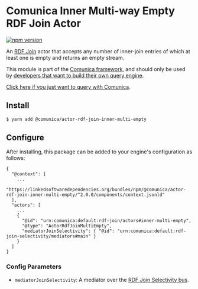 # Comunica Inner Multi-way Empty RDF Join Actor

[![npm version](https://badge.fury.io/js/%40comunica%2Factor-rdf-join-inner-multi-empty.svg)](https://www.npmjs.com/package/@comunica/actor-rdf-join-inner-multi-empty)

An [RDF Join](https://github.com/comunica/comunica/tree/master/packages/bus-rdf-join) actor
that accepts any number of inner-join entries of which at least one is empty and returns an empty stream.

This module is part of the [Comunica framework](https://github.com/comunica/comunica),
and should only be used by [developers that want to build their own query engine](https://comunica.dev/docs/modify/).

[Click here if you just want to query with Comunica](https://comunica.dev/docs/query/).

## Install

```bash
$ yarn add @comunica/actor-rdf-join-inner-multi-empty
```

## Configure

After installing, this package can be added to your engine's configuration as follows:
```text
{
  "@context": [
    ...
    "https://linkedsoftwaredependencies.org/bundles/npm/@comunica/actor-rdf-join-inner-multi-empty/^2.0.0/components/context.jsonld"  
  ],
  "actors": [
    ...
    {
      "@id": "urn:comunica:default:rdf-join/actors#inner-multi-empty",
      "@type": "ActorRdfJoinMultiEmpty",
      "mediatorJoinSelectivity": { "@id": "urn:comunica:default:rdf-join-selectivity/mediators#main" }
    }
  ]
}
```

### Config Parameters

* `mediatorJoinSelectivity`: A mediator over the [RDF Join Selectivity bus](https://github.com/comunica/comunica/tree/master/packages/bus-rdf-join-selectivity).
